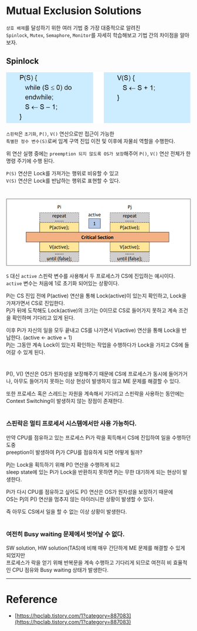 # Mutual Exclusion Solutions

`상호 배제`를 달성하기 위한 여러 기법 중 가장 대중적으로 알려진      
`Spinlock`, `Mutex`, `Semaphore`, `Monitor`를 자세히 학습해보고 기법 간의 차이점을 알아보자.

## Spinlock

<img src="img/spinlock01.png">

`스핀락`은 `초기화`, `P()`, `V()` 연산으로만 접근이 가능한  
`특별한 정수 변수(S)`로써 임계 구역 진입 이전 및 이후에 자물쇠 역할을 수행한다.

위 연산 실행 중에는 `preemption 되지 않도록 OS가 보장`해주어 `P()`, `V()` 연산 전체가 한 명령 주기에 수행 된다.  

`P(S)` 연산은 Lock를 가져가는 행위로 비유할 수 있고  
`V(S)` 연산은 Lock를 반납하는 행위로 표현할 수 있다.

#

<img src="img/spinlock02.png">

`S` 대신 `active` 스핀락 변수를 사용해서 두 프로세스가 CS에 진입하는 예시이다.  
`active` 변수는 처음에 1로 초기화 되어있는 상황이다.  
  
Pi는 CS 진입 전에 P(active) 연산을 통해 Lock(active)이 있는지 확인하고, Lock을 가져가면서 CS로 진입한다.  
Pj가 뒤에 도착해도 Lock(active)의 크기는 0이므로 CS로 들어가지 못하고 계속 조건을 확인하며 기다리고 있게 된다.  

이후 Pi가 자신의 일을 모두 끝내고 CS를 나가면서 V(active) 연산을 통해 Lock을 반납한다. (active <- active + 1)  
Pj는 그동안 계속 Lock이 있는지 확인하는 작업을 수행하다가 Lock을 가지고 CS에 들어갈 수 있게 된다.

#

P(), V() 연산은 OS가 원자성을 보장해주기 때문에 
CS에 프로세스가 동시에 들어가거나, 아무도 들어가지 못하는 이상 현상이 발생하지 않고 ME 문제를 해결할 수 있다.  
  
또한 프로세스 혹은 스레드는 자원을 계속해서 기다리고
스핀락을 사용하는 동안에는 Context Switching이 발생하지 않는 장점이 존재한다.

#

### 스핀락은 멀티 프로세서 시스템에서만 사용 가능하다.

만약 CPU를 점유하고 있는 프로세스 Pi가 락을 획득해서 CS에 진입하여 일을 수행하던 도중    
preeption이 발생하여 Pj가 CPU를 점유하게 되면 어떻게 될까?   
  
Pj는 Lock을 획득하기 위해 P() 연산을 수행하게 되고  
sleep state에 있는 Pi가 Lock을 반환하지 못하면 Pj는 무한 대기하게 되는 현상이 발생한다.
  
Pi가 다시 CPU를 점유하고 싶어도 P() 연산은 OS가 원자성을 보장하기 때문에  
OS는 Pj의 P() 연산을 멈추지 않는 아이러니한 상황이 발생할 수 있다.
  
즉 아무도 CS에서 일을 할 수 없는 이상 상황이 발생한다.

#

### 여전히 Busy waiting 문제에서 벗어날 수 없다.

SW solution, HW solution(TAS)에 비해 매우 간단하게 ME 문제를 해결할 수 있게 되었지만  
프로세스가 락을 얻기 위해 반복문을 계속 수행하고 기다리게 되므로 여전히 비 효율적인 CPU 점유와 Busy waiting 상태가 발생한다.

---

# Reference

- [https://hpclab.tistory.com/1?category=887083](https://hpclab.tistory.com/1?category=887083)

